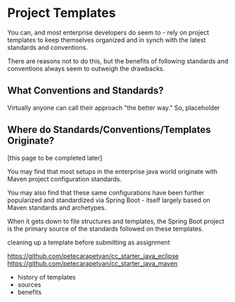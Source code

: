 # Project Templates

You can, and most enterprise developers do seem to - rely on project templates to keep themselves organized and in synch with the latest standards and conventions.

There are reasons not to do this, but the benefits of following standards and conventions always seem to outweigh the drawbacks.

## What Conventions and Standards?

Virtually anyone can call their approach "the better way."  So, placeholder

## Where do Standards/Conventions/Templates Originate?

[this page to be completed later]

You may find that most setups in the enterprise java world originate with Maven project configuration standards.

You may also find that these same configurations have been further popularized and standardized via Spring Boot - itself largely based on Maven standards and archetypes.

When it gets down to file structures and templates, the Spring Boot project is the primary source of the standards followed on these templates.


cleaning up a template before submitting as assignment

https://github.com/petecarapetyan/cc_starter_java_eclipse
https://github.com/petecarapetyan/cc_starter_java_maven
- history of templates
- sources
- benefits


